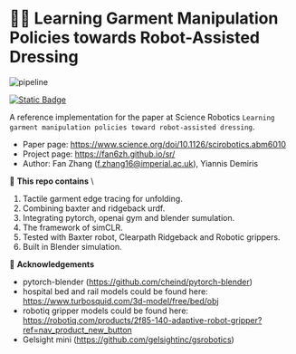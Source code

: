 # 🤖👕 Learning Garment Manipulation Policies towards Robot-Assisted Dressing

![pipeline](doc/pipeline.png "pipeline")

[![Static Badge](https://img.shields.io/badge/arXiv-2409.01083-B31B1B?style=flat-square&logo=arxiv)](https://arxiv.org/abs/2409.01083)

A reference implementation for the paper at Science Robotics `Learning garment manipulation policies toward robot-assisted dressing`.

* Paper page: https://www.science.org/doi/10.1126/scirobotics.abm6010
* Project page: https://fan6zh.github.io/sr/
* Author: Fan Zhang (f.zhang16@imperial.ac.uk), Yiannis Demiris


🔬 **This repo contains** \
1. Tactile garment edge tracing for unfolding.
2. Combining baxter and ridgeback urdf.
3. Integrating pytorch, openai gym and blender sumulation.
4. The framework of simCLR.
5. Tested with Baxter robot, Clearpath Ridgeback and Robotic grippers.
6. Built in Blender simulation.

    
📝 **Acknowledgements** 
* pytorch-blender (https://github.com/cheind/pytorch-blender)
* hospital bed and rail models could be found here: https://www.turbosquid.com/3d-model/free/bed/obj
* robotiq gripper models could be found here: https://robotiq.com/products/2f85-140-adaptive-robot-gripper?ref=nav_product_new_button
* Gelsight mini (https://github.com/gelsightinc/gsrobotics)
